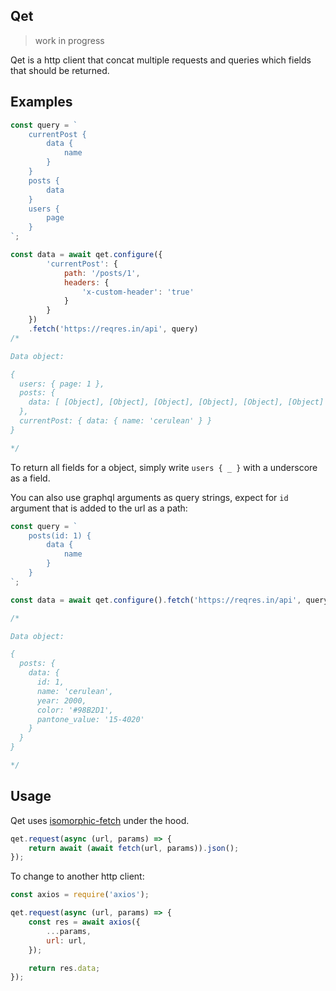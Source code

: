 ## Qet

> work in progress

Qet is a http client that concat multiple requests and queries which fields that should be returned.

## Examples

```js
const query = `
    currentPost {
        data {
            name
        }
    }
    posts {
        data
    }
    users {
        page
    }
`;

const data = await qet.configure({
        'currentPost': {
            path: '/posts/1',
            headers: {
                'x-custom-header': 'true'
            }
        }
    })
    .fetch('https://reqres.in/api', query)
/*

Data object:

{
  users: { page: 1 },
  posts: {
    data: [ [Object], [Object], [Object], [Object], [Object], [Object] ]
  },
  currentPost: { data: { name: 'cerulean' } }
}

*/
```

To return all fields for a object, simply write `users { _ }` with a underscore as a field.

You can also use graphql arguments as query strings, expect for `id` argument that is added to the url as a path:

```js
const query = `
    posts(id: 1) {
        data {
            name
        }
    }
`;

const data = await qet.configure().fetch('https://reqres.in/api', query)

/*

Data object:

{
  posts: {
    data: {
      id: 1,
      name: 'cerulean',
      year: 2000,
      color: '#98B2D1',
      pantone_value: '15-4020'
    }
  }
}

*/
```

## Usage

Qet uses [isomorphic-fetch](https://www.npmjs.com/package/isomorphic-fetch) under the hood.

```js
qet.request(async (url, params) => {
    return await (await fetch(url, params)).json();
});
```

To change to another http client:

```js
const axios = require('axios');

qet.request(async (url, params) => {
    const res = await axios({
        ...params,
        url: url,
    });

    return res.data;
});
```
